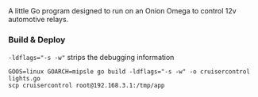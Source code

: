 ##
A little Go program designed to run on an Onion Omega to control 12v automotive relays.

### Build & Deploy

`-ldflags="-s -w"` strips the debugging information

```
GOOS=linux GOARCH=mipsle go build -ldflags="-s -w" -o cruisercontrol lights.go
scp cruisercontrol root@192.168.3.1:/tmp/app
```
